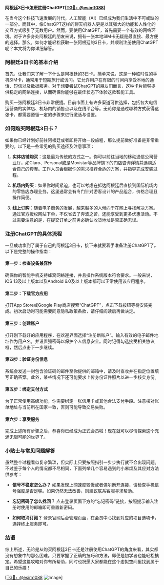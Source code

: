**阿根廷3日卡怎麽註冊ChatGPT[[TG💪+ @esim1088](https://t.me/s/esim1088)]**

在当今这个科技飞速发展的时代，人工智能（AI）已经成为我们生活中不可或缺的一部分。而其中，像ChatGPT这样的聊天机器人更是以其强大的功能和人性化的交互方式吸引了无数用户。然而，要使用ChatGPT，首先需要一个有效的网络环境。对于许多身处阿根廷的朋友来说，拥有一张本地SIM卡无疑是最直接、最方便的选择。那么，如何才能轻松获取一张阿根廷的3日卡，并顺利注册使用ChatGPT呢？本文将为你详细解答。

### 阿根廷3日卡的基本介绍

首先，让我们来了解一下什么是阿根廷的3日卡。简单来说，这是一种临时性的手机SIM卡，通常用于短期旅行或访问。它允许用户在有限的时间内享受本地的通话、短信以及数据服务。对于想要尝试ChatGPT的朋友们而言，这种卡片能够提供稳定的网络连接，从而确保你能够在最佳状态下体验这款智能工具。

购买一张阿根廷3日卡非常便捷。目前市面上有许多渠道可供选择，包括各大电信运营商的实体店、机场内的销售点以及在线平台等。无论你是通过哪种方式获得这张卡，都需要遵循一定的步骤来进行激活与设置。

### 如何购买阿根廷3日卡？

如果你已经计划好前往阿根廷或者即将开始一段旅程，那么提前做好准备是非常重要的。以下是一些常见的购买途径及注意事项：

1. **实体店铺购买**：这是最为传统的方式之一。你可以前往当地的移动通信公司营业厅，如Claro、Personal或是Movistar等品牌旗下的门店咨询详情并选购适合自己的套餐。工作人员会根据你的需求推荐合适的方案，并指导完成安装过程。

2. **机场内购买**：如果你时间紧迫，也可以考虑在抵达阿根廷后直接到国际机场内的零售店办理业务。这里通常会有专门针对游客设计的产品组合，价格合理且操作简便。

3. **线上订购**：随着电子商务的发展，越来越多的人倾向于在网上寻找解决方案。通过官方授权网站下单，不仅省去了奔波之苦，还能享受到更多优惠活动。不过需要注意的是，在提交订单之前务必确认收货地址是否正确无误。

### 注册ChatGPT的具体流程

一旦成功拿到了属于自己的阿根廷3日卡，接下来就要着手准备注册ChatGPT了。以下是完整的操作指南：

#### 第一步：检查设备兼容性
确保你的智能手机支持蜂窝网络连接，并且操作系统版本符合要求。一般来说，iOS 13及以上版本以及Android 6.0及以上版本都可以正常使用该应用程序。

#### 第二步：下载官方应用
打开App Store或Google Play商店搜索“ChatGPT”，点击下载按钮等待安装完成。初次启动时可能需要同意隐私政策条款，请仔细阅读后再做决定。

#### 第三步：创建账户
打开刚下载好的应用程序，在欢迎界面选择“注册新账户”。输入有效的电子邮件地址作为用户名，并设置强密码以保护个人信息安全。同时记得勾选接受相关协议框，然后点击下一步继续。

#### 第四步：验证身份信息
系统会发送一封包含验证码的邮件至你提供的邮箱中，请及时查收并在指定位置填写正确答案。此外，某些情况下还可能要求上传身份证件照片以进一步核实身份。

#### 第五步：绑定支付方式
为了正常使用高级功能，你需要绑定一张信用卡或其他合法支付手段。注意核对账单地址与当前所在国家一致，否则可能导致交易失败。

#### 第六步：享受服务
完成上述所有步骤之后，恭喜你已经成为正式会员啦！现在就可以尽情探索这个充满无限可能的世界了。

### 小贴士与常见问题解答

虽然整个过程看似复杂繁琐，但实际上只要按照指引一步步执行就不会出现问题。不过鉴于每个人的情况都不尽相同，下面列举几个容易遇到的小麻烦及其应对方法供参考：

- **信号不稳定怎么办？**
  如果发现上网速度较慢或者偶尔断开连接，请检查手机信号强度是否足够。如果仍然无法改善，则建议联系客服寻求帮助。

- **忘记密码了怎么找回？**
  点击登录页面下方的“忘记密码”链接，按照提示输入注册时使用的邮箱即可重置新密码。

- **如何取消订阅？**
  登录官网后台管理页面，在会员中心找到对应的项目选项卡，选择终止服务即可。

### 结语

综上所述，无论是从购买阿根廷3日卡还是注册使用ChatGPT的角度来看，其实都没有想象中的那么困难。只要掌握了正确的技巧和方法，即便是初学者也能轻松搞定。希望这篇攻略对你有所帮助，同时也祝愿大家都能在这个虚拟空间里找到属于自己的乐趣！

[[TG💪+ @esim1088](https://t.me/s/esim1088) ![Image](https://i.postimg.cc/4NQfJmqS/Snipaste-2025-05-13-00-14-12.png)]